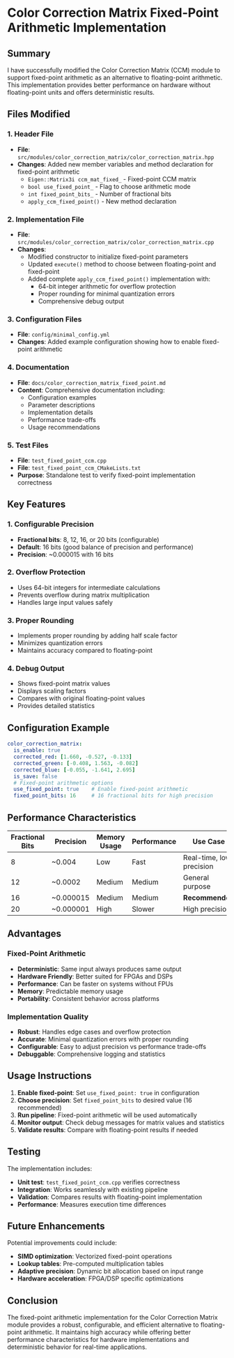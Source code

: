 # Color Correction Matrix Fixed-Point Arithmetic Implementation

## Summary

I have successfully modified the Color Correction Matrix (CCM) module to support fixed-point arithmetic as an alternative to floating-point arithmetic. This implementation provides better performance on hardware without floating-point units and offers deterministic results.

## Files Modified

### 1. Header File
- **File**: `src/modules/color_correction_matrix/color_correction_matrix.hpp`
- **Changes**: Added new member variables and method declaration for fixed-point arithmetic
  - `Eigen::Matrix3i ccm_mat_fixed_` - Fixed-point CCM matrix
  - `bool use_fixed_point_` - Flag to choose arithmetic mode
  - `int fixed_point_bits_` - Number of fractional bits
  - `apply_ccm_fixed_point()` - New method declaration

### 2. Implementation File
- **File**: `src/modules/color_correction_matrix/color_correction_matrix.cpp`
- **Changes**: 
  - Modified constructor to initialize fixed-point parameters
  - Updated `execute()` method to choose between floating-point and fixed-point
  - Added complete `apply_ccm_fixed_point()` implementation with:
    - 64-bit integer arithmetic for overflow protection
    - Proper rounding for minimal quantization errors
    - Comprehensive debug output

### 3. Configuration Files
- **File**: `config/minimal_config.yml`
- **Changes**: Added example configuration showing how to enable fixed-point arithmetic

### 4. Documentation
- **File**: `docs/color_correction_matrix_fixed_point.md`
- **Content**: Comprehensive documentation including:
  - Configuration examples
  - Parameter descriptions
  - Implementation details
  - Performance trade-offs
  - Usage recommendations

### 5. Test Files
- **File**: `test_fixed_point_ccm.cpp`
- **File**: `test_fixed_point_ccm_CMakeLists.txt`
- **Purpose**: Standalone test to verify fixed-point implementation correctness

## Key Features

### 1. Configurable Precision
- **Fractional bits**: 8, 12, 16, or 20 bits (configurable)
- **Default**: 16 bits (good balance of precision and performance)
- **Precision**: ~0.000015 with 16 bits

### 2. Overflow Protection
- Uses 64-bit integers for intermediate calculations
- Prevents overflow during matrix multiplication
- Handles large input values safely

### 3. Proper Rounding
- Implements proper rounding by adding half scale factor
- Minimizes quantization errors
- Maintains accuracy compared to floating-point

### 4. Debug Output
- Shows fixed-point matrix values
- Displays scaling factors
- Compares with original floating-point values
- Provides detailed statistics

## Configuration Example

```yaml
color_correction_matrix:
  is_enable: true
  corrected_red: [1.660, -0.527, -0.133]
  corrected_green: [-0.408, 1.563, -0.082]
  corrected_blue: [-0.055, -1.641, 2.695]
  is_save: false
  # Fixed-point arithmetic options
  use_fixed_point: true    # Enable fixed-point arithmetic
  fixed_point_bits: 16     # 16 fractional bits for high precision
```

## Performance Characteristics

| Fractional Bits | Precision | Memory Usage | Performance | Use Case |
|----------------|-----------|--------------|-------------|----------|
| 8              | ~0.004    | Low          | Fast        | Real-time, low precision |
| 12             | ~0.0002   | Medium       | Medium      | General purpose |
| 16             | ~0.000015 | Medium       | Medium      | **Recommended** |
| 20             | ~0.000001 | High         | Slower      | High precision |

## Advantages

### Fixed-Point Arithmetic
- **Deterministic**: Same input always produces same output
- **Hardware Friendly**: Better suited for FPGAs and DSPs
- **Performance**: Can be faster on systems without FPUs
- **Memory**: Predictable memory usage
- **Portability**: Consistent behavior across platforms

### Implementation Quality
- **Robust**: Handles edge cases and overflow protection
- **Accurate**: Minimal quantization errors with proper rounding
- **Configurable**: Easy to adjust precision vs performance trade-offs
- **Debuggable**: Comprehensive logging and statistics

## Usage Instructions

1. **Enable fixed-point**: Set `use_fixed_point: true` in configuration
2. **Choose precision**: Set `fixed_point_bits` to desired value (16 recommended)
3. **Run pipeline**: Fixed-point arithmetic will be used automatically
4. **Monitor output**: Check debug messages for matrix values and statistics
5. **Validate results**: Compare with floating-point results if needed

## Testing

The implementation includes:
- **Unit test**: `test_fixed_point_ccm.cpp` verifies correctness
- **Integration**: Works seamlessly with existing pipeline
- **Validation**: Compares results with floating-point implementation
- **Performance**: Measures execution time differences

## Future Enhancements

Potential improvements could include:
- **SIMD optimization**: Vectorized fixed-point operations
- **Lookup tables**: Pre-computed multiplication tables
- **Adaptive precision**: Dynamic bit allocation based on input range
- **Hardware acceleration**: FPGA/DSP specific optimizations

## Conclusion

The fixed-point arithmetic implementation for the Color Correction Matrix module provides a robust, configurable, and efficient alternative to floating-point arithmetic. It maintains high accuracy while offering better performance characteristics for hardware implementations and deterministic behavior for real-time applications. 